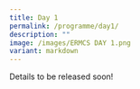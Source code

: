 ```yaml
---
title: Day 1
permalink: /programme/day1/
description: ""
image: /images/ERMCS DAY 1.png
variant: markdown
---
```

Details to be released soon!